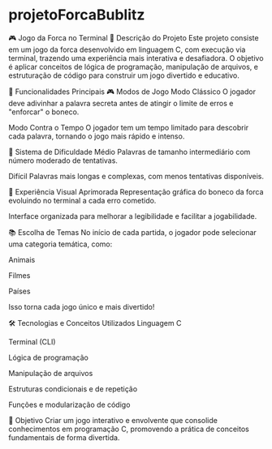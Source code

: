# projetoForcaBublitz

🎮 Jogo da Forca no Terminal
📌 Descrição do Projeto
Este projeto consiste em um jogo da forca desenvolvido em linguagem C, com execução via terminal, trazendo uma experiência mais interativa e desafiadora. O objetivo é aplicar conceitos de lógica de programação, manipulação de arquivos, e estruturação de código para construir um jogo divertido e educativo.

🧩 Funcionalidades Principais
🎮 Modos de Jogo
Modo Clássico
O jogador deve adivinhar a palavra secreta antes de atingir o limite de erros e "enforcar" o boneco.

Modo Contra o Tempo
O jogador tem um tempo limitado para descobrir cada palavra, tornando o jogo mais rápido e intenso.

🧠 Sistema de Dificuldade
Médio
Palavras de tamanho intermediário com número moderado de tentativas.

Difícil
Palavras mais longas e complexas, com menos tentativas disponíveis.

🎨 Experiência Visual Aprimorada
Representação gráfica do boneco da forca evoluindo no terminal a cada erro cometido.

Interface organizada para melhorar a legibilidade e facilitar a jogabilidade.

📚 Escolha de Temas
No início de cada partida, o jogador pode selecionar uma categoria temática, como:

Animais

Filmes

Países

Isso torna cada jogo único e mais divertido!

🛠 Tecnologias e Conceitos Utilizados
Linguagem C

Terminal (CLI)

Lógica de programação

Manipulação de arquivos

Estruturas condicionais e de repetição

Funções e modularização de código

🎯 Objetivo
Criar um jogo interativo e envolvente que consolide conhecimentos em programação C, promovendo a prática de conceitos fundamentais de forma divertida.

